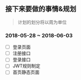 ## 接下来要做的事情&规划

> 计划的划分将以周为单位

### 2018-05-28 ~ 2018-06-03

- [ ] 登录页面
- [ ] 注册接口
- [ ] 登录接口
- [ ] JWT规则制定
- [ ] 首页静态页面
